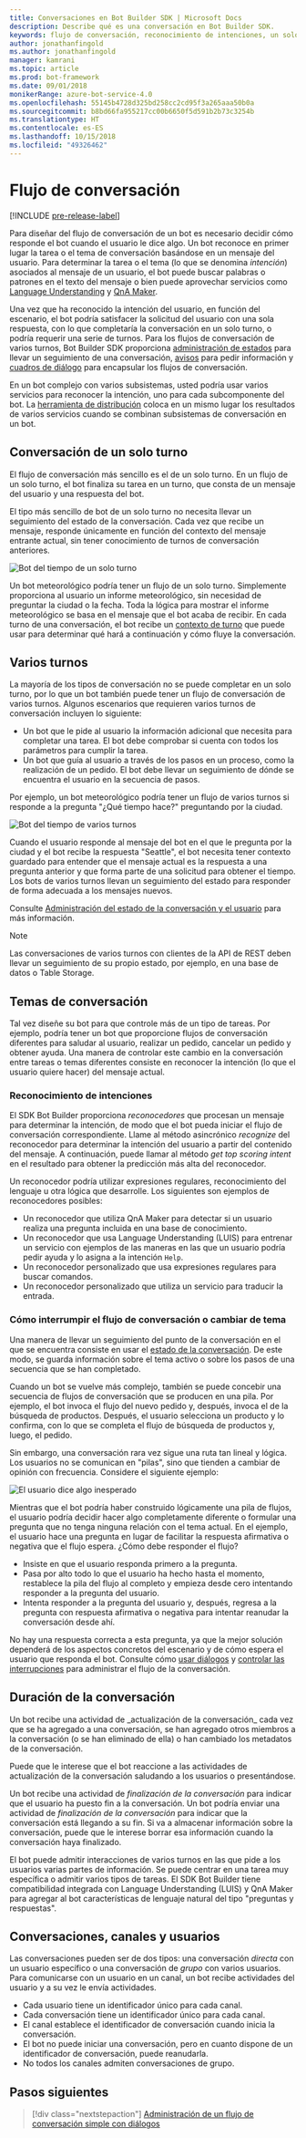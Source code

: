 ```yaml
---
title: Conversaciones en Bot Builder SDK | Microsoft Docs
description: Describe qué es una conversación en Bot Builder SDK.
keywords: flujo de conversación, reconocimiento de intenciones, un solo turno, varios turnos, conversación de bot
author: jonathanfingold
ms.author: jonathanfingold
manager: kamrani
ms.topic: article
ms.prod: bot-framework
ms.date: 09/01/2018
monikerRange: azure-bot-service-4.0
ms.openlocfilehash: 55145b4728d325bd258cc2cd95f3a265aaa50b0a
ms.sourcegitcommit: b8bd66fa955217cc00b6650f5d591b2b73c3254b
ms.translationtype: HT
ms.contentlocale: es-ES
ms.lasthandoff: 10/15/2018
ms.locfileid: "49326462"
---
```

# <a name="conversation-flow"></a>Flujo de conversación
[!INCLUDE [pre-release-label](../includes/pre-release-label.md)]

Para diseñar del flujo de conversación de un bot es necesario decidir cómo responde el bot cuando el usuario le dice algo. Un bot reconoce en primer lugar la tarea o el tema de conversación basándose en un mensaje del usuario. Para determinar la tarea o el tema (lo que se denomina *intención*) asociados al mensaje de un usuario, el bot puede buscar palabras o patrones en el texto del mensaje o bien puede aprovechar servicios como [Language Understanding](bot-builder-concept-luis.md) y [QnA Maker](https://docs.microsoft.com/en-us/azure/cognitive-services/qnamaker/overview/overview).

Una vez que ha reconocido la intención del usuario, en función del escenario, el bot podría satisfacer la solicitud del usuario con una sola respuesta, con lo que completaría la conversación en un solo turno, o podría requerir una serie de turnos. Para los flujos de conversación de varios turnos, Bot Builder SDK proporciona [administración de estados](./bot-builder-howto-v4-state.md) para llevar un seguimiento de una conversación, [avisos](bot-builder-prompts.md) para pedir información y [cuadros de diálogo](bot-builder-dialog-manage-conversation-flow.md) para encapsular los flujos de conversación.

En un bot complejo con varios subsistemas, usted podría usar varios servicios para reconocer la intención, uno para cada subcomponente del bot. La [herramienta de distribución](bot-builder-tutorial-dispatch.md) coloca en un mismo lugar los resultados de varios servicios cuando se combinan subsistemas de conversación en un bot.

<!-- 
A conversation identifies a series of activities sent between a bot and a user on a specific channel and represents an interaction between one or more bots and either a _direct_ conversation with a specific user or a _group_ conversation with multiple users.
A bot communicates with a user on a channel by receiving activities from, and sending activities to the user.

- Each user has an ID that is unique per channel.
- Each conversation has an ID that is unique per channel.
- The channel sets the conversation ID when it starts the conversation.
- The bot cannot start a conversation; however, once it has a conversation ID, it can resume that conversation.
- Not all channels support group conversations.
-->

## <a name="single-turn-conversation"></a>Conversación de un solo turno

El flujo de conversación más sencillo es el de un solo turno. En un flujo de un solo turno, el bot finaliza su tarea en un turno, que consta de un mensaje del usuario y una respuesta del bot.

<!-- The following isn't always true, it's a generalization -->

El tipo más sencillo de bot de un solo turno no necesita llevar un seguimiento del estado de la conversación. Cada vez que recibe un mensaje, responde únicamente en función del contexto del mensaje entrante actual, sin tener conocimiento de turnos de conversación anteriores.

![Bot del tiempo de un solo turno](./media/concept-conversation/weather-single-turn.png)

Un bot meteorológico podría tener un flujo de un solo turno. Simplemente proporciona al usuario un informe meteorológico, sin necesidad de preguntar la ciudad o la fecha. Toda la lógica para mostrar el informe meteorológico se basa en el mensaje que el bot acaba de recibir. En cada turno de una conversación, el bot recibe un [contexto de turno](bot-builder-concept-activity-processing.md#turn-context) que puede usar para determinar qué hará a continuación y cómo fluye la conversación.

## <a name="multiple-turns"></a>Varios turnos

La mayoría de los tipos de conversación no se puede completar en un solo turno, por lo que un bot también puede tener un flujo de conversación de varios turnos. Algunos escenarios que requieren varios turnos de conversación incluyen lo siguiente:

* Un bot que le pide al usuario la información adicional que necesita para completar una tarea. El bot debe comprobar si cuenta con todos los parámetros para cumplir la tarea.
* Un bot que guía al usuario a través de los pasos en un proceso, como la realización de un pedido. El bot debe llevar un seguimiento de dónde se encuentra el usuario en la secuencia de pasos.

Por ejemplo, un bot meteorológico podría tener un flujo de varios turnos si responde a la pregunta "¿Qué tiempo hace?" preguntando por la ciudad.

![Bot del tiempo de varios turnos](./media/concept-conversation/weather-multi-turn.png)

Cuando el usuario responde al mensaje del bot en el que le pregunta por la ciudad y el bot recibe la respuesta "Seattle", el bot necesita tener contexto guardado para entender que el mensaje actual es la respuesta a una pregunta anterior y que forma parte de una solicitud para obtener el tiempo. Los bots de varios turnos llevan un seguimiento del estado para responder de forma adecuada a los mensajes nuevos.

Consulte [Administración del estado de la conversación y el usuario](bot-builder-howto-v4-state.md) para más información.

> [!NOTE]
> Las conversaciones de varios turnos con clientes de la API de REST deben llevar un seguimiento de su propio estado, por ejemplo, en una base de datos o Table Storage.

## <a name="conversation-topics"></a>Temas de conversación

Tal vez diseñe su bot para que controle más de un tipo de tareas. Por ejemplo, podría tener un bot que proporcione flujos de conversación diferentes para saludar al usuario, realizar un pedido, cancelar un pedido y obtener ayuda. Una manera de controlar este cambio en la conversación entre tareas o temas diferentes consiste en reconocer la intención (lo que el usuario quiere hacer) del mensaje actual.

### <a name="recognize-intent"></a>Reconocimiento de intenciones

El SDK Bot Builder proporciona _reconocedores_ que procesan un mensaje para determinar la intención, de modo que el bot pueda iniciar el flujo de conversación correspondiente. Llame al método asincrónico _recognize_ del reconocedor para determinar la intención del usuario a partir del contenido del mensaje. A continuación, puede llamar al método _get top scoring intent_ en el resultado para obtener la predicción más alta del reconocedor.

Un reconocedor podría utilizar expresiones regulares, reconocimiento del lenguaje u otra lógica que desarrolle. Los siguientes son ejemplos de reconocedores posibles:

* Un reconocedor que utiliza QnA Maker para detectar si un usuario realiza una pregunta incluida en una base de conocimiento.
* Un reconocedor que usa Language Understanding (LUIS) para entrenar un servicio con ejemplos de las maneras en las que un usuario podría pedir ayuda y lo asigna a la intención `Help`.
* Un reconocedor personalizado que usa expresiones regulares para buscar comandos.
* Un reconocedor personalizado que utiliza un servicio para traducir la entrada.

### <a name="consider-how-to-interrupt-conversation-flow-or-change-topics"></a>Cómo interrumpir el flujo de conversación o cambiar de tema

Una manera de llevar un seguimiento del punto de la conversación en el que se encuentra consiste en usar el [estado de la conversación](bot-builder-howto-v4-state.md). De este modo, se guarda información sobre el tema activo o sobre los pasos de una secuencia que se han completado.

Cuando un bot se vuelve más complejo, también se puede concebir una secuencia de flujos de conversación que se producen en una pila. Por ejemplo, el bot invoca el flujo del nuevo pedido y, después, invoca el de la búsqueda de productos. Después, el usuario selecciona un producto y lo confirma, con lo que se completa el flujo de búsqueda de productos y, luego, el pedido.

Sin embargo, una conversación rara vez sigue una ruta tan lineal y lógica. Los usuarios no se comunican en "pilas", sino que tienden a cambiar de opinión con frecuencia. Considere el siguiente ejemplo:

![El usuario dice algo inesperado](./media/concept-conversation/interruption.png)

Mientras que el bot podría haber construido lógicamente una pila de flujos, el usuario podría decidir hacer algo completamente diferente o formular una pregunta que no tenga ninguna relación con el tema actual. En el ejemplo, el usuario hace una pregunta en lugar de facilitar la respuesta afirmativa o negativa que el flujo espera. ¿Cómo debe responder el flujo?

* Insiste en que el usuario responda primero a la pregunta.
* Pasa por alto todo lo que el usuario ha hecho hasta el momento, restablece la pila del flujo al completo y empieza desde cero intentando responder a la pregunta del usuario.
* Intenta responder a la pregunta del usuario y, después, regresa a la pregunta con respuesta afirmativa o negativa para intentar reanudar la conversación desde ahí.

No hay una respuesta correcta a esta pregunta, ya que la mejor solución dependerá de los aspectos concretos del escenario y de cómo espera el usuario que responda el bot. Consulte cómo [usar diálogos](bot-builder-dialog-manage-conversation-flow.md) y [controlar las interrupciones](bot-builder-howto-handle-user-interrupt.md) para administrar el flujo de la conversación.

## <a name="conversation-lifetime"></a>Duración de la conversación

<!-- Note: these activities are dependent on whether the channel actually sends them. Also, we should add links --> Un bot recibe una actividad de _actualización de la conversación_ cada vez que se ha agregado a una conversación, se han agregado otros miembros a la conversación (o se han eliminado de ella) o han cambiado los metadatos de la conversación.
Puede que le interese que el bot reaccione a las actividades de actualización de la conversación saludando a los usuarios o presentándose.

Un bot recibe una actividad de _finalización de la conversación_ para indicar que el usuario ha puesto fin a la conversación. Un bot podría enviar una actividad de _finalización de la conversación_ para indicar que la conversación está llegando a su fin.
Si va a almacenar información sobre la conversación, puede que le interese borrar esa información cuando la conversación haya finalizado.

<!--  Types of conversations -->

El bot puede admitir interacciones de varios turnos en las que pide a los usuarios varias partes de información. Se puede centrar en una tarea muy específica o admitir varios tipos de tareas.
El SDK Bot Builder tiene compatibilidad integrada con Language Understanding (LUIS) y QnA Maker para agregar al bot características de lenguaje natural del tipo "preguntas y respuestas".

## <a name="conversations-channels-and-users"></a>Conversaciones, canales y usuarios

Las conversaciones pueden ser de dos tipos: una conversación _directa_ con un usuario específico o una conversación de _grupo_ con varios usuarios.
Para comunicarse con un usuario en un canal, un bot recibe actividades del usuario y a su vez le envía actividades.

* Cada usuario tiene un identificador único para cada canal.
* Cada conversación tiene un identificador único para cada canal.
* El canal establece el identificador de conversación cuando inicia la conversación.
* El bot no puede iniciar una conversación, pero en cuanto dispone de un identificador de conversación, puede reanudarla.
* No todos los canales admiten conversaciones de grupo.

## <a name="next-steps"></a>Pasos siguientes

> [!div class="nextstepaction"]
> [Administración de un flujo de conversación simple con diálogos](bot-builder-dialog-manage-conversation-flow.md)

<!-- In addition, your bot can send activities back to the user, either _proactively_, in response to internal logic, or _reactively_, in response to an activity from the user or channel.-->
<!--TODO: Link to messaging how tos.-->

